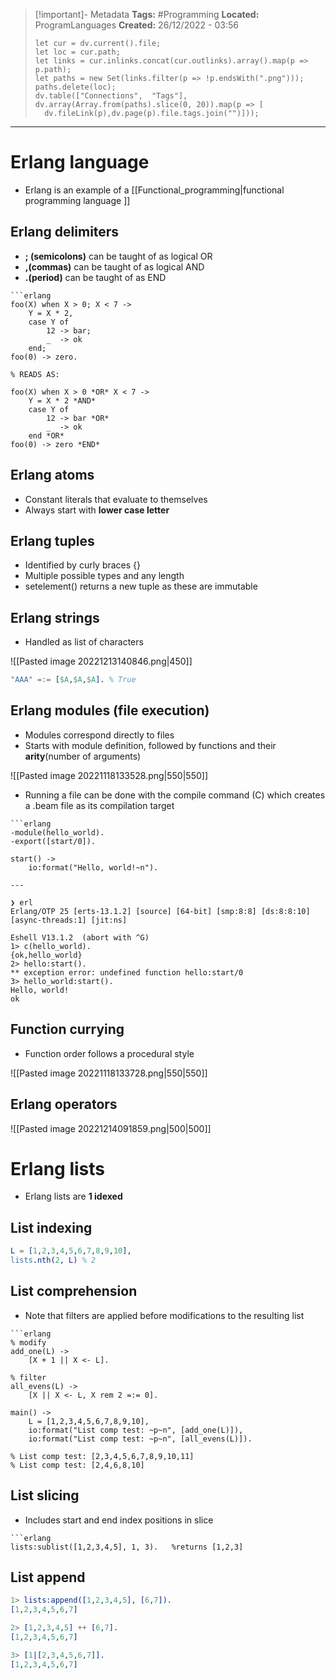 > [!important]- Metadata
> **Tags:** #Programming 
> **Located:** ProgramLanguages
> **Created:** 26/12/2022 - 03:56
> ```dataviewjs
>let cur = dv.current().file;
>let loc = cur.path;
>let links = cur.inlinks.concat(cur.outlinks).array().map(p => p.path);
>let paths = new Set(links.filter(p => !p.endsWith(".png")));
>paths.delete(loc);
>dv.table(["Connections",  "Tags"], dv.array(Array.from(paths).slice(0, 20)).map(p => [
>   dv.fileLink(p),dv.page(p).file.tags.join("")]));
> ```

___
# Erlang language


- Erlang is an example of a [[Functional_programming|functional programming language ]]
## Erlang delimiters
- **; (semicolons)** can be taught of as logical OR
- **,(commas)** can be taught of as logical AND
- **.(period)** can be taught of as END

````ad-example
```erlang
foo(X) when X > 0; X < 7 ->
    Y = X * 2,
    case Y of
        12 -> bar;
        _  -> ok
    end;
foo(0) -> zero.

% READS AS:

foo(X) when X > 0 *OR* X < 7 ->
    Y = X * 2 *AND*
    case Y of
        12 -> bar *OR*
        _  -> ok
    end *OR*
foo(0) -> zero *END*
````
## Erlang atoms
- Constant literals that evaluate to themselves
- Always start with **lower case letter**
## Erlang tuples
- Identified by curly braces {}
- Multiple possible types and any length
- setelement() returns a new tuple as these are immutable
## Erlang strings
- Handled as list of characters

![[Pasted image 20221213140846.png|450]]

```erlang
"AAA" =:= [$A,$A,$A]. % True
```
## Erlang modules (file execution)
- Modules correspond directly to files
- Starts with module definition, followed by functions and their **arity**(number of arguments)

![[Pasted image 20221118133528.png|550|550]]

- Running a file can be done with the compile command (C) which creates a .beam file as its compilation target

````ad-example
```erlang
-module(hello_world).
-export([start/0]).

start() ->
    io:format("Hello, world!~n").

---

❯ erl
Erlang/OTP 25 [erts-13.1.2] [source] [64-bit] [smp:8:8] [ds:8:8:10] [async-threads:1] [jit:ns]

Eshell V13.1.2  (abort with ^G)
1> c(hello_world).
{ok,hello_world}
2> hello:start().
** exception error: undefined function hello:start/0
3> hello_world:start().
Hello, world!
ok
````
## Function currying
- Function order follows a procedural style

![[Pasted image 20221118133728.png|550|550]]
## Erlang operators 

![[Pasted image 20221214091859.png|500|500]]

# Erlang lists 
- Erlang lists are **1 idexed**
## List indexing
```erlang
L = [1,2,3,4,5,6,7,8,9,10],
lists.nth(2, L) % 2
```
## List comprehension 
- Note that filters are applied before modifications to the resulting list
```ad-example
```erlang
% modify
add_one(L) ->
    [X + 1 || X <- L].

% filter
all_evens(L) ->
    [X || X <- L, X rem 2 =:= 0].

main() ->
    L = [1,2,3,4,5,6,7,8,9,10],
    io:format("List comp test: ~p~n", [add_one(L)]),
    io:format("List comp test: ~p~n", [all_evens(L)]).

% List comp test: [2,3,4,5,6,7,8,9,10,11]
% List comp test: [2,4,6,8,10]
```

## List slicing 
- Includes start and end index positions in slice 
```ad-example
```erlang
lists:sublist([1,2,3,4,5], 1, 3).   %returns [1,2,3]
```

## List append 
```erlang
1> lists:append([1,2,3,4,5], [6,7]).
[1,2,3,4,5,6,7]

2> [1,2,3,4,5] ++ [6,7]. 
[1,2,3,4,5,6,7]

3> [1|[2,3,4,5,6,7]].
[1,2,3,4,5,6,7]
```